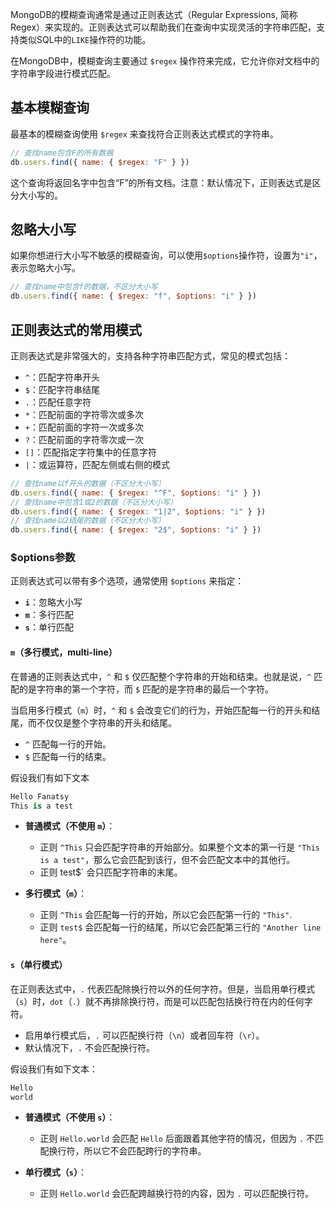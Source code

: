 MongoDB的模糊查询通常是通过正则表达式（Regular Expressions, 简称Regex）来实现的。正则表达式可以帮助我们在查询中实现灵活的字符串匹配，支持类似SQL中的`LIKE`操作符的功能。

在MongoDB中，模糊查询主要通过 `$regex` 操作符来完成，它允许你对文档中的字符串字段进行模式匹配。

## 基本模糊查询

最基本的模糊查询使用 `$regex` 来查找符合正则表达式模式的字符串。

```javascript
// 查找name包含F的所有数据
db.users.find({ name: { $regex: "F" } })
```

这个查询将返回名字中包含“F”的所有文档。注意：默认情况下，正则表达式是区分大小写的。

##  忽略大小写

如果你想进行大小写不敏感的模糊查询，可以使用`$options`操作符，设置为`"i"`，表示忽略大小写。

```javascript
// 查找name中包含f的数据，不区分大小写
db.users.find({ name: { $regex: "f", $options: "i" } })
```

## 正则表达式的常用模式

正则表达式是非常强大的，支持各种字符串匹配方式，常见的模式包括：

- `^`：匹配字符串开头
- `$`：匹配字符串结尾
- `.`：匹配任意字符
- `*`：匹配前面的字符零次或多次
- `+`：匹配前面的字符一次或多次
- `?`：匹配前面的字符零次或一次
- `[]`：匹配指定字符集中的任意字符
- `|`：或运算符，匹配左侧或右侧的模式

```javascript
// 查找name以f开头的数据（不区分大小写）
db.users.find({ name: { $regex: "^F", $options: "i" } })
// 查找name中包含1或2的数据（不区分大小写）
db.users.find({ name: { $regex: "1|2", $options: "i" } })
// 查找name以2结尾的数据（不区分大小写）
db.users.find({ name: { $regex: "2$", $options: "i" } })
```

### $options参数

正则表达式可以带有多个选项，通常使用 `$options` 来指定：

- **`i`**：忽略大小写
- **`m`**：多行匹配
- **`s`**：单行匹配

#### `m`（多行模式，multi-line）

在普通的正则表达式中，`^` 和 `$` 仅匹配整个字符串的开始和结束。也就是说，`^` 匹配的是字符串的第一个字符，而 `$` 匹配的是字符串的最后一个字符。

当启用多行模式（`m`）时，`^` 和 `$` 会改变它们的行为，开始匹配每一行的开头和结尾，而不仅仅是整个字符串的开头和结尾。

- `^` 匹配每一行的开始。
- `$` 匹配每一行的结束。

假设我们有如下文本

```swift
Hello Fanatsy 
This is a test 

```

- **普通模式（不使用 `m`）**：
    
    - 正则 `^This` 只会匹配字符串的开始部分。如果整个文本的第一行是 `"This is a test"`，那么它会匹配到该行，但不会匹配文本中的其他行。
    - 正则 test$` 会只匹配字符串的末尾。
- **多行模式（`m`）**：
    
    - 正则 `^This` 会匹配每一行的开始，所以它会匹配第一行的 `"This"`.
    - 正则 `test$` 会匹配每一行的结尾，所以它会匹配第三行的 `"Another line here"`。

#### `s`（单行模式）

在正则表达式中，`.` 代表匹配除换行符以外的任何字符。但是，当启用单行模式（`s`）时，`dot`（`.`）就不再排除换行符，而是可以匹配包括换行符在内的任何字符。

- 启用单行模式后，`.` 可以匹配换行符（`\n`）或者回车符（`\r`）。
- 默认情况下，`.` 不会匹配换行符。

假设我们有如下文本：

```swift
Hello 
world
```

- **普通模式（不使用 `s`）**：
    
    - 正则 `Hello.world` 会匹配 `Hello` 后面跟着其他字符的情况，但因为 `.` 不匹配换行符，所以它不会匹配跨行的字符串。
- **单行模式（`s`）**：
    
    - 正则 `Hello.world` 会匹配跨越换行符的内容，因为 `.` 可以匹配换行符。